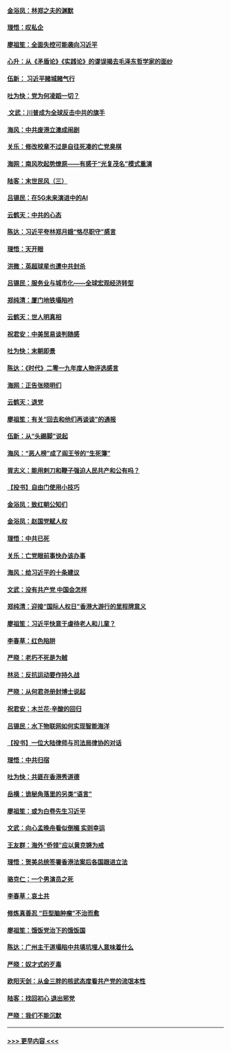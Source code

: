 #### [金浴凤：林郑之夫的渊默](../pages/nsc993/n11737735.md?t=12221322) 
#### [理悟：叹私企](../pages/nsc993/n11737715.md?t=12221322) 
#### [廖祖笙：全面失控可能袭向习近平](../pages/nsc993/n11737704.md?t=12221322) 
#### [心升：从《矛盾论》《实践论》的谬误揭去毛泽东哲学家的面纱](../pages/nsc993/n11736962.md?t=12221322) 
#### [伍新： 习近平赌城赌气行](../pages/nsc993/n11736929.md?t=12221322) 
#### [吐为快：党为何凌蹈一切？](../pages/nsc993/n11736915.md?t=12221322) 
#### [ 文武：川普成为全球反击中共的旗手](../pages/nsc993/n11736882.md?t=12221322) 
#### [海风：中共废港立澳成闹剧](../pages/nsc993/n11735857.md?t=12221322) 
#### [关乐：修改校章不过是自往死凑的亡党臭棋](../pages/nsc993/n11735097.md?t=12221322) 
#### [海网：南风吹起势燎原——有感于“光复茂名”模式重演](../pages/nsc993/n11732308.md?t=12221322) 
#### [陆客：末世民风（三）](../pages/nsc993/n11732211.md?t=12221322) 
#### [吕锡民：在5G未来演进中的AI](../pages/nsc993/n11730010.md?t=12221322) 
#### [云鹤天：中共的心态](../pages/nsc993/n11729906.md?t=12221322) 
#### [陈达：习近平夸林郑月娥“恪尽职守”感言](../pages/nsc993/n11729881.md?t=12221322) 
#### [理悟：天开眼](../pages/nsc993/n11729699.md?t=12221322) 
#### [洪微：英超球星也遭中共封杀](../pages/nsc993/n11727243.md?t=12221322) 
#### [吕锡民：服务业与城市化——全球宏观经济转型](../pages/nsc993/n11725845.md?t=12221322) 
#### [郑纯清：厦门地铁塌陷吟](../pages/nsc993/n11725813.md?t=12221322) 
#### [云鹤天：世人明真相](../pages/nsc993/n11725621.md?t=12221322) 
#### [祝君安：中美贸易谈判随感](../pages/nsc993/n11725609.md?t=12221322) 
#### [吐为快：末朝即景](../pages/nsc993/n11723365.md?t=12221322) 
#### [陈达：《时代》二零一九年度人物评选感言](../pages/nsc993/n11723337.md?t=12221322) 
#### [海网：正告张晓明们](../pages/nsc993/n11723228.md?t=12221322) 
#### [云鹤天：退党](../pages/nsc993/n11723056.md?t=12221322) 
#### [廖祖笙：有关“回去和他们再谈谈”的通报](../pages/nsc993/n11722442.md?t=12221322) 
#### [伍新：从“头踢脚”说起](../pages/nsc993/n11722429.md?t=12221322) 
#### [海风：“恶人榜”成了阎王爷的“生死簿”](../pages/nsc993/n11722272.md?t=12221322) 
#### [胥志义：能用剌刀和鞭子强迫人民共产和公有吗？](../pages/nsc993/n11720569.md?t=12221322) 
#### [【投书】自由门使用小技巧](../pages/nsc993/n11720180.md?t=12221322) 
#### [金浴凤：致红朝公知们](../pages/nsc993/n11720563.md?t=12221322) 
#### [金浴凤：赵国党赋人权](../pages/nsc993/n11720533.md?t=12221322) 
#### [理悟：中共已死](../pages/nsc993/n11720233.md?t=12221322) 
#### [关乐：亡党眼前事快办该办事](../pages/nsc993/n11719160.md?t=12221322) 
#### [海风：给习近平的十条建议](../pages/nsc993/n11717616.md?t=12221322) 
#### [文武：没有共产党 中国会怎样](../pages/nsc993/n11717584.md?t=12221322) 
#### [郑纯清：迎接“国际人权日”香港大游行的里程牌意义](../pages/nsc993/n11717417.md?t=12221322) 
#### [廖祖笙：习近平快意于虐待老人和儿童？](../pages/nsc993/n11715313.md?t=12221322) 
#### [李春草：红色陷阱](../pages/nsc993/n11715029.md?t=12221322) 
#### [严晓：老朽不死是为贼](../pages/nsc993/n11712910.md?t=12221322) 
#### [林忌：反抗运动要作持久战](../pages/nsc993/n11712623.md?t=12221322) 
#### [严晓：从何君尧册封博士说起](../pages/nsc993/n11712465.md?t=12221322) 
#### [祝君安：木兰花·辛酸的回归](../pages/nsc993/n11712381.md?t=12221322) 
#### [吕锡民：水下物联网如何实现智能海洋](../pages/nsc993/n11711158.md?t=12221322) 
#### [【投书】一位大陆律师与司法局律协的对话](../pages/nsc993/n11709675.md?t=12221322) 
#### [理悟：中共归宿](../pages/nsc993/n11710059.md?t=12221322) 
#### [吐为快：共匪在香港秀道德](../pages/nsc993/n11709979.md?t=12221322) 
#### [岳横：诡秘角落里的另类“语言”](../pages/nsc993/n11709792.md?t=12221322) 
#### [廖祖笙：或为白卷先生习近平](../pages/nsc993/n11708330.md?t=12221322) 
#### [文武：向心孟晚舟看似倒楣 实则幸运](../pages/nsc993/n11708236.md?t=12221322) 
#### [王友群：海外“侨领”应以黄克锵为戒](../pages/nsc993/n11706176.md?t=12221322) 
#### [理悟：贺美总统签署香港法案后各国跟进立法](../pages/nsc993/n11706853.md?t=12221322) 
#### [骆克仁：一个男演员之死](../pages/nsc993/n11706677.md?t=12221322) 
#### [李春草：哀土共](../pages/nsc993/n11706255.md?t=12221322) 
#### [修炼真善忍 “巨型脑肿瘤”不治而愈](../pages/nsc993/n11705340.md?t=12221322) 
#### [廖祖笙：饿饭党治下的饿饭国](../pages/nsc993/n11705085.md?t=12221322) 
#### [陈达：广州主干道塌陷中共填坑埋人意味着什么](../pages/nsc993/n11705046.md?t=12221322) 
#### [严晓：奴才式的歹毒](../pages/nsc993/n11704826.md?t=12221322) 
#### [欧阳天剑：从金三胖的核武态度看共产党的流氓本性](../pages/nsc993/n11702238.md?t=12221322) 
#### [陆客：找回初心 退出邪党](../pages/nsc993/n11702213.md?t=12221322) 
#### [严晓：我们不能沉默](../pages/nsc993/n11702110.md?t=12221322) 

----
#### [ >>> 更早内容 <<< ](../indexes/nsc993-earlier.md)
